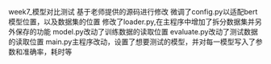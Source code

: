 week7_模型对比测试
基于老师提供的源码进行修改
微调了config.py以适配bert模型位置，以及数据集的位置
修改了loader.py,在主程序中增加了拆分数据集并另外保存的功能
model.py改动了训练数据的读取位置
evaluate.py改动了测试数据的读取位置
main.py主程序改动，设置了想要测试的模型，并对每一模型写入了参数和准确率，耗时等
